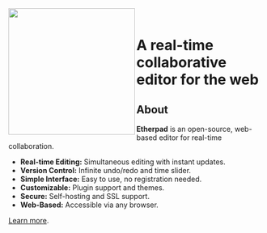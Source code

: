 <img align="left" src="https://etherpad.org/assets/brand-ruuyTPHN.svg" width="250px">
<br>

# A real-time collaborative editor for the web

## About

**Etherpad** is an open-source, web-based editor for real-time collaboration.

- **Real-time Editing:** Simultaneous editing with instant updates.
- **Version Control:** Infinite undo/redo and time slider.
- **Simple Interface:** Easy to use, no registration needed.
- **Customizable:** Plugin support and themes.
- **Secure:** Self-hosting and SSL support.
- **Web-Based:** Accessible via any browser.

[Learn more](https://etherpad.org).
